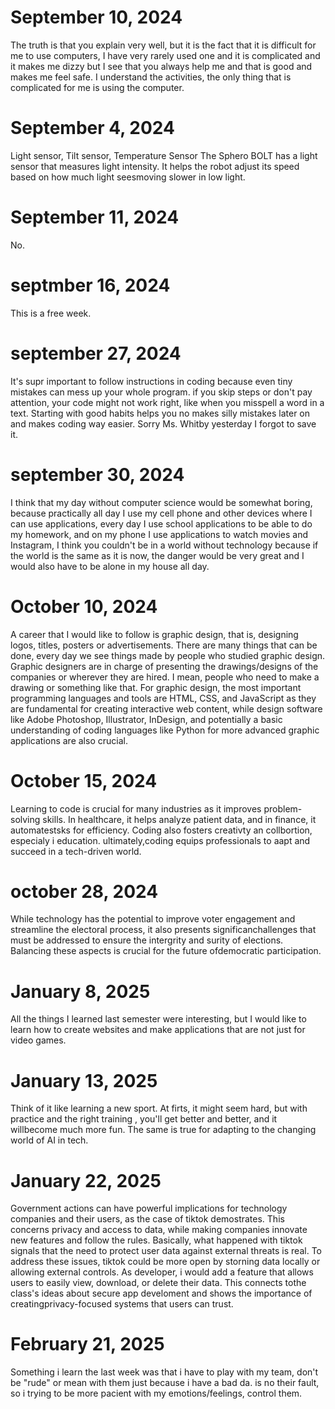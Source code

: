 # September 10, 2024
The truth is that you explain very well, but it is the fact that it is difficult for me to use computers, I have very rarely used one and it is complicated and it makes me dizzy but I see that you always help me and that is good and makes me feel safe. I understand the activities, the only thing that is complicated for me is using the computer.
# September 4, 2024
Light sensor, Tilt sensor, Temperature  Sensor
The Sphero BOLT has a light sensor that measures light intensity. It helps the robot adjust its speed based on how much light seesmoving slower in low light.
# September 11, 2024
No.
# septmber 16, 2024
This is a free week.
# september 27, 2024
It's supr important to follow instructions in coding because even tiny mistakes can mess up your whole program. if you skip steps or don't pay attention, your code might not work right, like when you misspell a word in a text. Starting with good habits helps you no makes silly mistakes later on and makes coding way easier.
Sorry Ms. Whitby yesterday I forgot to save it. 
# september 30, 2024
I think that my day without computer science would be somewhat boring, because practically all day I use my cell phone and other devices where I can use applications, every day I use school applications to be able to do my homework, and on my phone I use applications to watch movies and Instagram, I think you couldn't be in a world without technology because if the world is the same as it is now, the danger would be very great and I would also have to be alone in my house all day.
# October 10, 2024
A career that I would like to follow is graphic design, that is, designing logos, titles, posters or advertisements. There are many things that can be done, every day we see things made by people who studied graphic design.
Graphic designers are in charge of presenting the drawings/designs of the companies or wherever they are hired. I mean, people who need to make a drawing or something like that.
For graphic design, the most important programming languages ​​and tools are HTML, CSS, and JavaScript as they are fundamental for creating interactive web content, while design software like Adobe Photoshop, Illustrator, InDesign, and potentially a basic understanding of coding languages ​​like Python for more advanced graphic applications are also crucial.
# October 15, 2024
Learning to code is crucial for many industries as it improves problem-solving skills. In healthcare, it helps analyze patient data, and in finance, it automatestsks for efficiency. Coding also fosters creativty an collbortion, especialy i education. ultimately,coding equips professionals to aapt and succeed in a tech-driven world.
# october 28, 2024
While technology has the potential to improve voter engagement and streamline the electoral process, it also presents significanchallenges that must be addressed to ensure the intergrity and surity of elections. Balancing these aspects is crucial for the future ofdemocratic participation.
# January 8, 2025
All the things I learned last semester were interesting, but I would like to learn how to create websites and make applications that are not just for video games.
# January 13, 2025
Think of it like learning a new sport. At firts, it might seem hard, but with practice and the right training , you'll get better and better, and it willbecome much more fun. The same is true for adapting to the changing world of AI in tech.
# January 22, 2025
Government actions can have powerful implications for technology companies and their users, as the case of tiktok demostrates. This concerns privacy and access to data, while making companies innovate new features and follow the rules. Basically, what happened with tiktok signals that the need to protect user data against external threats is real. To address these issues, tiktok could be more open by storning data locally or allowing external controls. As  developer, i would add a feature that allows users to easily view, download, or delete their data. This connects tothe class's ideas about secure app develoment and shows the importance of creatingprivacy-focused systems that users can trust.
# February 21, 2025
Something i learn the last week was that i have to play with my team, don't be "rude" or mean with them just because i have a bad da. is no their fault, so i trying to be more pacient with my emotions/feelings, control them.
